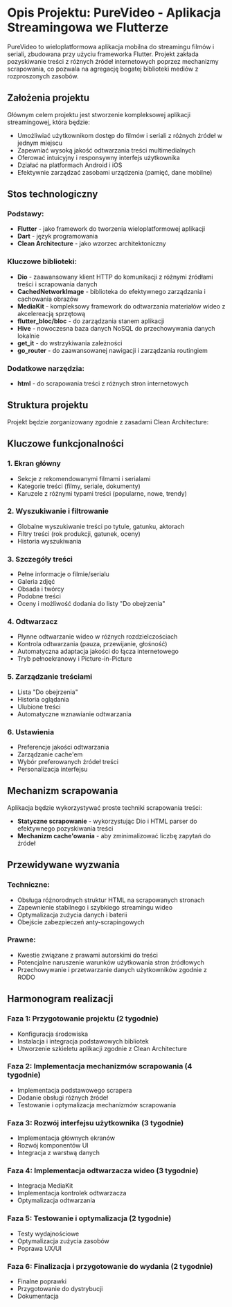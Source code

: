 # Opis Projektu: PureVideo - Aplikacja Streamingowa we Flutterze

PureVideo to wieloplatformowa aplikacja mobilna do streamingu filmów i seriali, zbudowana przy użyciu frameworka Flutter. Projekt zakłada pozyskiwanie treści z różnych źródeł internetowych poprzez mechanizmy scrapowania, co pozwala na agregację bogatej biblioteki mediów z rozproszonych zasobów.

## Założenia projektu

Głównym celem projektu jest stworzenie kompleksowej aplikacji streamingowej, która będzie:

- Umożliwiać użytkownikom dostęp do filmów i seriali z różnych źródeł w jednym miejscu
- Zapewniać wysoką jakość odtwarzania treści multimedialnych
- Oferować intuicyjny i responsywny interfejs użytkownika
- Działać na platformach Android i iOS
- Efektywnie zarządzać zasobami urządzenia (pamięć, dane mobilne)

## Stos technologiczny

### Podstawy:

- **Flutter** - jako framework do tworzenia wieloplatformowej aplikacji
- **Dart** - język programowania
- **Clean Architecture** - jako wzorzec architektoniczny

### Kluczowe biblioteki:

- **Dio** - zaawansowany klient HTTP do komunikacji z różnymi źródłami treści i scrapowania danych
- **CachedNetworkImage** - biblioteka do efektywnego zarządzania i cachowania obrazów
- **MediaKit** - kompleksowy framework do odtwarzania materiałów wideo z akcelereacją sprzętową
- **flutter_bloc/bloc** - do zarządzania stanem aplikacji
- **Hive** - nowoczesna baza danych NoSQL do przechowywania danych lokalnie
- **get_it** - do wstrzykiwania zależności
- **go_router** - do zaawansowanej nawigacji i zarządzania routingiem

### Dodatkowe narzędzia:

- **html** - do scrapowania treści z różnych stron internetowych

## Struktura projektu

Projekt będzie zorganizowany zgodnie z zasadami Clean Architecture:

## Kluczowe funkcjonalności

### 1. Ekran główny

- Sekcje z rekomendowanymi filmami i serialami
- Kategorie treści (filmy, seriale, dokumenty)
- Karuzele z różnymi typami treści (popularne, nowe, trendy)

### 2. Wyszukiwanie i filtrowanie

- Globalne wyszukiwanie treści po tytule, gatunku, aktorach
- Filtry treści (rok produkcji, gatunek, oceny)
- Historia wyszukiwania

### 3. Szczegóły treści

- Pełne informacje o filmie/serialu
- Galeria zdjęć
- Obsada i twórcy
- Podobne treści
- Oceny i możliwość dodania do listy "Do obejrzenia"

### 4. Odtwarzacz

- Płynne odtwarzanie wideo w różnych rozdzielczościach
- Kontrola odtwarzania (pauza, przewijanie, głośność)
- Automatyczna adaptacja jakości do łącza internetowego
- Tryb pełnoekranowy i Picture-in-Picture

### 5. Zarządzanie treściami

- Lista "Do obejrzenia"
- Historia oglądania
- Ulubione treści
- Automatyczne wznawianie odtwarzania

### 6. Ustawienia

- Preferencje jakości odtwarzania
- Zarządzanie cache'em
- Wybór preferowanych źródeł treści
- Personalizacja interfejsu

## Mechanizm scrapowania

Aplikacja będzie wykorzystywać proste techniki scrapowania treści:

- **Statyczne scrapowanie** - wykorzystując Dio i HTML parser do efektywnego pozyskiwania treści
- **Mechanizm cache'owania** - aby zminimalizować liczbę zapytań do źródeł

## Przewidywane wyzwania

### Techniczne:

- Obsługa różnorodnych struktur HTML na scrapowanych stronach
- Zapewnienie stabilnego i szybkiego streamingu wideo
- Optymalizacja zużycia danych i baterii
- Obejście zabezpieczeń anty-scrapingowych

### Prawne:

- Kwestie związane z prawami autorskimi do treści
- Potencjalne naruszenie warunków użytkowania stron źródłowych
- Przechowywanie i przetwarzanie danych użytkowników zgodnie z RODO

## Harmonogram realizacji

### Faza 1: Przygotowanie projektu (2 tygodnie)

- Konfiguracja środowiska
- Instalacja i integracja podstawowych bibliotek
- Utworzenie szkieletu aplikacji zgodnie z Clean Architecture

### Faza 2: Implementacja mechanizmów scrapowania (4 tygodnie)

- Implementacja podstawowego scrapera
- Dodanie obsługi różnych źródeł
- Testowanie i optymalizacja mechanizmów scrapowania

### Faza 3: Rozwój interfejsu użytkownika (3 tygodnie)

- Implementacja głównych ekranów
- Rozwój komponentów UI
- Integracja z warstwą danych

### Faza 4: Implementacja odtwarzacza wideo (3 tygodnie)

- Integracja MediaKit
- Implementacja kontrolek odtwarzacza
- Optymalizacja odtwarzania

### Faza 5: Testowanie i optymalizacja (2 tygodnie)

- Testy wydajnościowe
- Optymalizacja zużycia zasobów
- Poprawa UX/UI

### Faza 6: Finalizacja i przygotowanie do wydania (2 tygodnie)

- Finalne poprawki
- Przygotowanie do dystrybucji
- Dokumentacja

